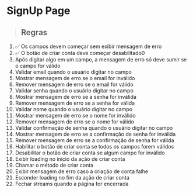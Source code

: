 # SignUp Page

> ## Regras
01. ✅ Os campos devem começar sem exibir mensagem de erro
02. ✅ O botão de criar conta deve começar desabilitado0
03.  Após digitar algo em um campo, a mensagem de erro só deve sumir se o campo for válido
04.  Validar email quando o usuário digitar no campo
05.  Mostrar mensagem de erro se o email for inválido
06.  Remover mensagem de erro se o email for válido
07.  Validar senha quando o usuário digitar no campo
08.  Mostrar mensagem de erro se a senha for inválida
09.  Remover mensagem de erro se a senha for válida
10.  Validar nome quando o usuário digitar no campo
11.  Mostrar mensagem de erro se o nome for inválido
12.  Remover mensagem de erro se o nome for válido
13.  Validar confirmação de senha quando o usuário digitar no campo
14.  Mostrar mensagem de erro se a confirmação de senha for inválida
15.  Remover mensagem de erro se a confirmação de senha for válida
16.  Habilitar o botão de criar conta se todos os campos forem válidos
17.  Desabilitar o botão de criar conta se algum campo for inválido
18.  Exibir loading no início da ação de criar conta
19.  Chamar o método de criar conta
20.  Exibir mensagem de erro caso a criação de conta falhe
21.  Esconder loading no fim da ação de criar conta
22.  Fechar streams quando a página for encerrada
